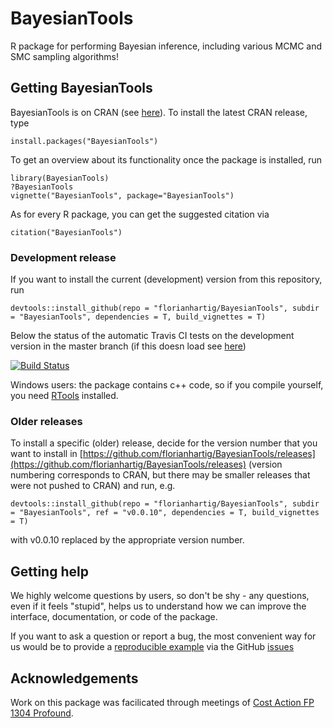 # BayesianTools

R package for performing Bayesian inference, including various MCMC and SMC sampling algorithms!

## Getting BayesianTools

BayesianTools is on CRAN (see [here](https://cran.r-project.org/web/packages/BayesianTools/index.html)). To install the latest CRAN release, type

```{r}
install.packages("BayesianTools")
```

To get an overview about its functionality once the package is installed, run

```{r}
library(BayesianTools)
?BayesianTools
vignette("BayesianTools", package="BayesianTools")
```

As for every R package, you can get the suggested citation via

```{r}
citation("BayesianTools")
```

### Development release 

If you want to install the current (development) version from this repository, run

```{r}
devtools::install_github(repo = "florianhartig/BayesianTools", subdir = "BayesianTools", dependencies = T, build_vignettes = T)
```
Below the status of the automatic Travis CI tests on the development version in the master branch (if this doesn load see [here](https://travis-ci.org/florianhartig/BayesianTools))

[![Build Status](https://travis-ci.org/florianhartig/BayesianTools.svg?branch=master)](https://travis-ci.org/florianhartig/BayesianTools)

Windows users: the package contains c++ code, so if you compile yourself, you need [RTools](https://cran.r-project.org/bin/windows/Rtools/) installed. 

### Older releases

To install a specific (older) release, decide for the version number that you want to install in [https://github.com/florianhartig/BayesianTools/releases](https://github.com/florianhartig/BayesianTools/releases) (version numbering corresponds to CRAN, but there may be smaller releases that were not pushed to CRAN) and run, e.g.  

```{r}
devtools::install_github(repo = "florianhartig/BayesianTools", subdir = "BayesianTools", ref = "v0.0.10", dependencies = T, build_vignettes = T)
```
with v0.0.10 replaced by the appropriate version number. 


## Getting help

We highly welcome questions by users, so don't be shy - any questions, even if it feels "stupid", helps us to understand how we can improve the interface, documentation, or code of the package. 

If you want to ask a question or report a bug, the most convenient way for us would be to provide a [reproducible example](http://stackoverflow.com/questions/5963269/how-to-make-a-great-r-reproducible-example) via the GitHub [issues](https://github.com/florianhartig/BayesianTools/issues)

## Acknowledgements

Work on this package was facilicated through meetings of [Cost Action FP 1304 Profound](http://www.cost.eu/COST_Actions/fps/FP1304). 







